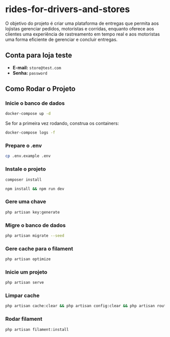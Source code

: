 # rides-for-drivers-and-stores
O objetivo do projeto é criar uma plataforma de entregas que permita aos lojistas gerenciar pedidos, motoristas e corridas, enquanto oferece aos clientes uma experiência de rastreamento em tempo real e aos motoristas uma forma eficiente de gerenciar e concluir entregas.

## Conta para loja teste
- **E-mail:** `store@test.com`  
- **Senha:** `password`

## Como Rodar o Projeto

### Inicie o banco de dados
```bash
docker-compose up -d
```
Se for a primeira vez rodando, construa os containers:
```bash
docker-compose logs -f
```

### Prepare o .env
```bash
cp .env.example .env
```

### Instale o projeto
```bash
composer install
```

```bash
npm install && npm run dev
```

### Gere uma chave
```bash
php artisan key:generate
```

### Migre o banco de dados
```bash
php artisan migrate --seed
```

### Gere cache para o filament
```bash
php artisan optimize
```

### Inicie um projeto
```bash
php artisan serve
```

### Limpar cache
```bash
php artisan cache:clear && php artisan config:clear && php artisan route:clear && php artisan view:clear
```

### Rodar filament
```bash
php artisan filament:install
```
